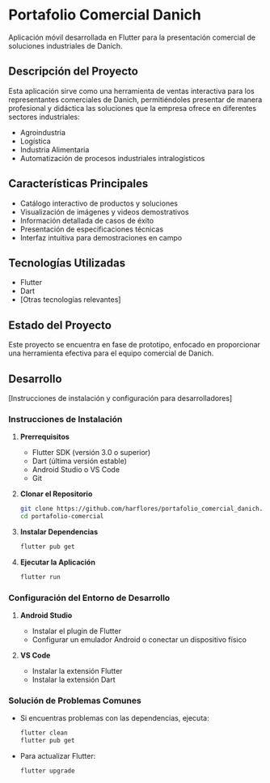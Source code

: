 # Portafolio Comercial Danich

Aplicación móvil desarrollada en Flutter para la presentación comercial de soluciones industriales de Danich.

## Descripción del Proyecto

Esta aplicación sirve como una herramienta de ventas interactiva para los representantes comerciales de Danich, permitiéndoles presentar de manera profesional y didáctica las soluciones que la empresa ofrece en diferentes sectores industriales:

- Agroindustria
- Logística
- Industria Alimentaria
- Automatización de procesos industriales intralogísticos

## Características Principales

- Catálogo interactivo de productos y soluciones
- Visualización de imágenes y videos demostrativos
- Información detallada de casos de éxito
- Presentación de especificaciones técnicas
- Interfaz intuitiva para demostraciones en campo

## Tecnologías Utilizadas

- Flutter
- Dart
- [Otras tecnologías relevantes]

## Estado del Proyecto

Este proyecto se encuentra en fase de prototipo, enfocado en proporcionar una herramienta efectiva para el equipo comercial de Danich.

## Desarrollo

[Instrucciones de instalación y configuración para desarrolladores]

### Instrucciones de Instalación

1. **Prerrequisitos**
   - Flutter SDK (versión 3.0 o superior)
   - Dart (última versión estable)
   - Android Studio o VS Code
   - Git

2. **Clonar el Repositorio**
   ```bash
   git clone https://github.com/harflores/portafolio_comercial_danich.git
   cd portafolio-comercial
   ```

3. **Instalar Dependencias**
   ```bash
   flutter pub get
   ```

4. **Ejecutar la Aplicación**
   ```bash
   flutter run
   ```

### Configuración del Entorno de Desarrollo

1. **Android Studio**
   - Instalar el plugin de Flutter
   - Configurar un emulador Android o conectar un dispositivo físico

2. **VS Code**
   - Instalar la extensión Flutter
   - Instalar la extensión Dart

### Solución de Problemas Comunes

- Si encuentras problemas con las dependencias, ejecuta:
  ```bash
  flutter clean
  flutter pub get
  ```

- Para actualizar Flutter:
  ```bash
  flutter upgrade
  ```
